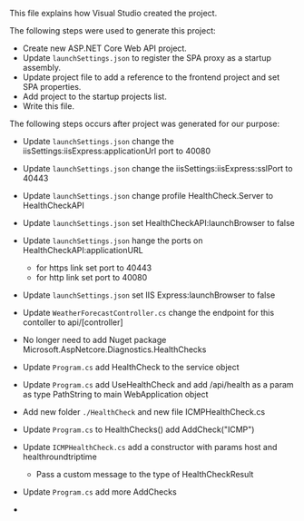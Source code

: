 This file explains how Visual Studio created the project.

The following steps were used to generate this project:
- Create new ASP\.NET Core Web API project.
- Update `launchSettings.json` to register the SPA proxy as a startup assembly.
- Update project file to add a reference to the frontend project and set SPA properties.
- Add project to the startup projects list.
- Write this file.

The following steps occurs after project was generated for our purpose:
- Update `launchSettings.json` change the iisSettings:iisExpress:applicationUrl port to 40080
- Update `launchSettings.json` change the iisSettings:iisExpress:sslPort to 40443
- Update `launchSettings.json` change profile HealthCheck.Server to HealthCheckAPI
- Update `launchSettings.json` set HealthCheckAPI:launchBrowser to false
- Update `launchSettings.json` hange the ports on HealthCheckAPI:applicationURL 
	- for https link set port to 40443
	- for http link set port to 40080
- Update `launchSettings.json` set IIS Express:launchBrowser to false
- Update `WeatherForecastController.cs` change the endpoint for this contoller to api/[controller]

- No longer need to add Nuget package Microsoft.AspNetcore.Diagnostics.HealthChecks
- Update `Program.cs` add HealthCheck to the service object
- Update `Program.cs` add UseHealthCheck and add /api/health as a param as type PathString to main WebApplication object
- Add new folder `./HealthCheck` and new file ICMPHealthCheck.cs
- Update `Program.cs` to HealthChecks() add AddCheck<ICMPHealthCheck>("ICMP")
- Update `ICMPHealthCheck.cs` add a constructor with params host and healthroundtriptime
	- Pass a custom message to the type of HealthCheckResult
- Update `Program.cs` add more AddChecks
- 
